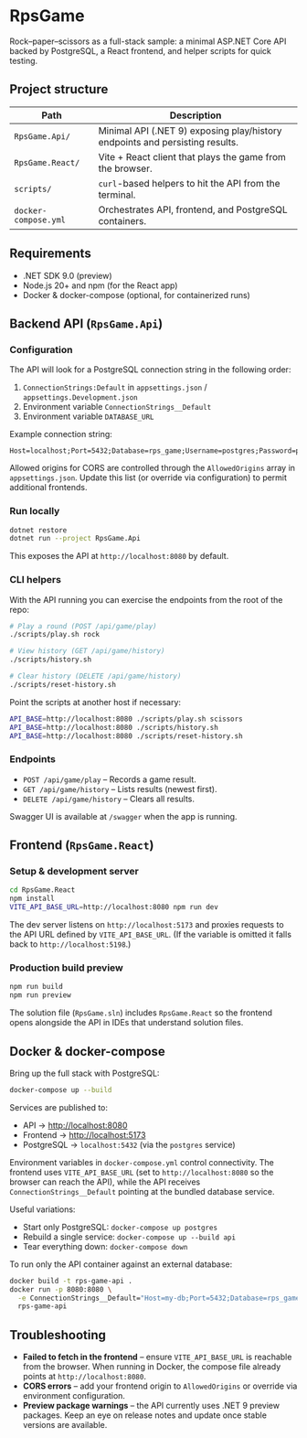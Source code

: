 # RpsGame

Rock–paper–scissors as a full-stack sample: a minimal ASP.NET Core API backed by PostgreSQL, a React frontend, and helper scripts for quick testing.

## Project structure

| Path | Description |
| --- | --- |
| `RpsGame.Api/` | Minimal API (.NET 9) exposing play/history endpoints and persisting results. |
| `RpsGame.React/` | Vite + React client that plays the game from the browser. |
| `scripts/` | `curl`-based helpers to hit the API from the terminal. |
| `docker-compose.yml` | Orchestrates API, frontend, and PostgreSQL containers. |

## Requirements

- .NET SDK 9.0 (preview)
- Node.js 20+ and npm (for the React app)
- Docker & docker-compose (optional, for containerized runs)

## Backend API (`RpsGame.Api`)

### Configuration

The API will look for a PostgreSQL connection string in the following order:

1. `ConnectionStrings:Default` in `appsettings.json` / `appsettings.Development.json`
2. Environment variable `ConnectionStrings__Default`
3. Environment variable `DATABASE_URL`

Example connection string:

```text
Host=localhost;Port=5432;Database=rps_game;Username=postgres;Password=postgres
```

Allowed origins for CORS are controlled through the `AllowedOrigins` array in `appsettings.json`. Update this list (or override via configuration) to permit additional frontends.

### Run locally

```bash
dotnet restore
dotnet run --project RpsGame.Api
```

This exposes the API at `http://localhost:8080` by default.

### CLI helpers

With the API running you can exercise the endpoints from the root of the repo:

```bash
# Play a round (POST /api/game/play)
./scripts/play.sh rock

# View history (GET /api/game/history)
./scripts/history.sh

# Clear history (DELETE /api/game/history)
./scripts/reset-history.sh
```

Point the scripts at another host if necessary:

```bash
API_BASE=http://localhost:8080 ./scripts/play.sh scissors
API_BASE=http://localhost:8080 ./scripts/history.sh
API_BASE=http://localhost:8080 ./scripts/reset-history.sh
```

### Endpoints

- `POST /api/game/play` – Records a game result.
- `GET /api/game/history` – Lists results (newest first).
- `DELETE /api/game/history` – Clears all results.

Swagger UI is available at `/swagger` when the app is running.

## Frontend (`RpsGame.React`)

### Setup & development server

```bash
cd RpsGame.React
npm install
VITE_API_BASE_URL=http://localhost:8080 npm run dev
```

The dev server listens on `http://localhost:5173` and proxies requests to the API URL defined by `VITE_API_BASE_URL`. (If the variable is omitted it falls back to `http://localhost:5198`.)

### Production build preview

```bash
npm run build
npm run preview
```

The solution file (`RpsGame.sln`) includes `RpsGame.React` so the frontend opens alongside the API in IDEs that understand solution files.

## Docker & docker-compose

Bring up the full stack with PostgreSQL:

```bash
docker-compose up --build
```

Services are published to:

- API → <http://localhost:8080>
- Frontend → <http://localhost:5173>
- PostgreSQL → `localhost:5432` (via the `postgres` service)

Environment variables in `docker-compose.yml` control connectivity. The frontend uses `VITE_API_BASE_URL` (set to `http://localhost:8080` so the browser can reach the API), while the API receives `ConnectionStrings__Default` pointing at the bundled database service.

Useful variations:

- Start only PostgreSQL: `docker-compose up postgres`
- Rebuild a single service: `docker-compose up --build api`
- Tear everything down: `docker-compose down`

To run only the API container against an external database:

```bash
docker build -t rps-game-api .
docker run -p 8080:8080 \
  -e ConnectionStrings__Default="Host=my-db;Port=5432;Database=rps_game;Username=postgres;Password=postgres" \
  rps-game-api
```

## Troubleshooting

- **Failed to fetch in the frontend** – ensure `VITE_API_BASE_URL` is reachable from the browser. When running in Docker, the compose file already points at `http://localhost:8080`.
- **CORS errors** – add your frontend origin to `AllowedOrigins` or override via environment configuration.
- **Preview package warnings** – the API currently uses .NET 9 preview packages. Keep an eye on release notes and update once stable versions are available.
